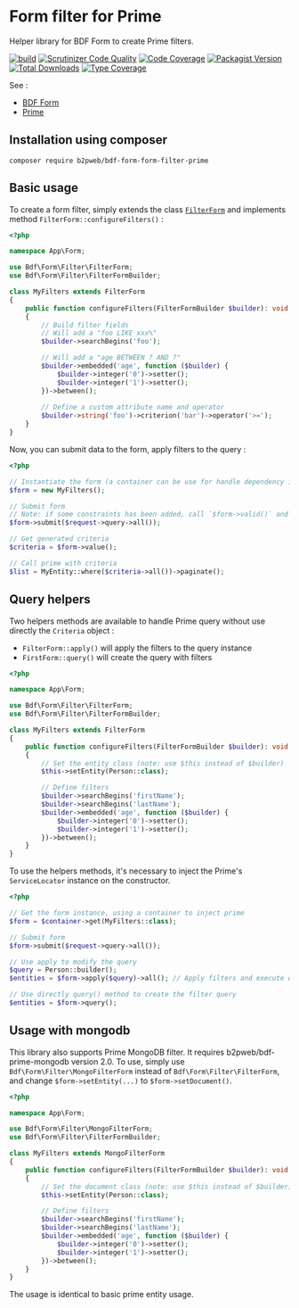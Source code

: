 # Form filter for Prime

Helper library for BDF Form to create Prime filters.

[![build](https://github.com/b2pweb/bdf-form-filter-prime/actions/workflows/php.yml/badge.svg)](https://github.com/b2pweb/bdf-form-filter-prime/actions/workflows/php.yml)
[![Scrutinizer Code Quality](https://scrutinizer-ci.com/g/b2pweb/bdf-form-filter-prime/badges/quality-score.png?b=master)](https://scrutinizer-ci.com/g/b2pweb/bdf-form-filter-prime/?branch=master)
[![Code Coverage](https://scrutinizer-ci.com/g/b2pweb/bdf-form-filter-prime/badges/coverage.png?b=master)](https://scrutinizer-ci.com/g/b2pweb/bdf-form-filter-prime/?branch=master)
[![Packagist Version](https://img.shields.io/packagist/v/b2pweb/bdf-form-filter-prime.svg)](https://packagist.org/packages/b2pweb/bdf-form-filter-prime)
[![Total Downloads](https://img.shields.io/packagist/dt/b2pweb/bdf-form-filter-prime.svg)](https://packagist.org/packages/b2pweb/bdf-form-filter-prime)
[![Type Coverage](https://shepherd.dev/github/b2pweb/bdf-form-filter-prime/coverage.svg)](https://shepherd.dev/github/b2pweb/bdf-form-filter-prime)

See :
- [BDF Form](https://github.com/b2pweb/bdf-form)
- [Prime](https://github.com/b2pweb/bdf-prime)

## Installation using composer

```
composer require b2pweb/bdf-form-form-filter-prime
```

## Basic usage

To create a form filter, simply extends the class [`FilterForm`](src/FilterForm.php) and implements method `FilterForm::configureFilters()` :

```php
<?php

namespace App\Form;

use Bdf\Form\Filter\FilterForm;
use Bdf\Form\Filter\FilterFormBuilder;

class MyFilters extends FilterForm
{
    public function configureFilters(FilterFormBuilder $builder): void
    {
        // Build filter fields
        // Will add a "foo LIKE xxx%"
        $builder->searchBegins('foo');

        // Will add a "age BETWEEN ? AND ?"
        $builder->embedded('age', function ($builder) {
            $builder->integer('0')->setter();
            $builder->integer('1')->setter();
        })->between();
        
        // Define a custom attribute name and operator
        $builder->string('foo')->criterion('bar')->operator('>=');
    }
}
```

Now, you can submit data to the form, apply filters to the query :

```php
<?php

// Instantiate the form (a container can be use for handle dependency injection)
$form = new MyFilters();

// Submit form
// Note: if some constraints has been added, call `$form->valid()` and `$form->error()` to check errors
$form->submit($request->query->all());

// Get generated criteria
$criteria = $form->value();

// Call prime with criteria
$list = MyEntity::where($criteria->all())->paginate();
```

## Query helpers

Two helpers methods are available to handle Prime query without use directly the `Criteria` object :
- `FilterForm::apply()` will apply the filters to the query instance
- `FirstForm::query()` will create the query with filters

```php
<?php

namespace App\Form;

use Bdf\Form\Filter\FilterForm;
use Bdf\Form\Filter\FilterFormBuilder;

class MyFilters extends FilterForm
{
    public function configureFilters(FilterFormBuilder $builder): void
    {
        // Set the entity class (note: use $this instead of $builder)
        $this->setEntity(Person::class);

        // Define filters
        $builder->searchBegins('firstName');
        $builder->searchBegins('lastName');
        $builder->embedded('age', function ($builder) {
            $builder->integer('0')->setter();
            $builder->integer('1')->setter();
        })->between();
    }
}
```

To use the helpers methods, it's necessary to inject the Prime's `ServiceLocator` instance on the constructor.

```php
<?php

// Get the form instance, using a container to inject prime
$form = $container->get(MyFilters::class);

// Submit form
$form->submit($request->query->all());

// Use apply to modify the query
$query = Person::builder();
$entities = $form->apply($query)->all(); // Apply filters and execute query

// Use directly query() method to create the filter query
$entities = $form->query();
```

## Usage with mongodb

This library also supports Prime MongoDB filter. It requires b2pweb/bdf-prime-mongodb version 2.0.
To use, simply use `Bdf\Form\Filter\MongoFilterForm` instead of `Bdf\Form\Filter\FilterForm`, and change `$form->setEntity(...)` to `$form->setDocument()`.

```php
<?php

namespace App\Form;

use Bdf\Form\Filter\MongoFilterForm;
use Bdf\Form\Filter\FilterFormBuilder;

class MyFilters extends MongoFilterForm
{
    public function configureFilters(FilterFormBuilder $builder): void
    {
        // Set the document class (note: use $this instead of $builder)
        $this->setEntity(Person::class);

        // Define filters
        $builder->searchBegins('firstName');
        $builder->searchBegins('lastName');
        $builder->embedded('age', function ($builder) {
            $builder->integer('0')->setter();
            $builder->integer('1')->setter();
        })->between();
    }
}
```

The usage is identical to basic prime entity usage.
